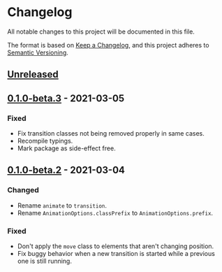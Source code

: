 # Changelog

All notable changes to this project will be documented in this file.

The format is based on [Keep a Changelog](https://keepachangelog.com/en/1.0.0/),
and this project adheres to [Semantic Versioning](https://semver.org/spec/v2.0.0.html).

## [Unreleased]

## [0.1.0-beta.3] - 2021-03-05
### Fixed
- Fix transition classes not being removed properly in same cases.
- Recompile typings.
- Mark package as side-effect free.

## [0.1.0-beta.2] - 2021-03-04
### Changed
- Rename `animate` to `transition`.
- Rename `AnimationOptions.classPrefix` to `AnimationOptions.prefix`.

### Fixed
- Don't apply the `move` class to elements that aren't changing position.
- Fix buggy behavior when a new transition is started while a previous one is still running.

[Unreleased]: https://github.com/tobyzerner/hello-goodbye/compare/v0.1.0-beta.3...HEAD
[0.1.0-beta.3]: https://github.com/tobyzerner/placement.js/compare/v0.1.0-beta.2...v0.1.0-beta.3
[0.1.0-beta.2]: https://github.com/tobyzerner/placement.js/compare/v0.1.0-beta.1...v0.1.0-beta.2
